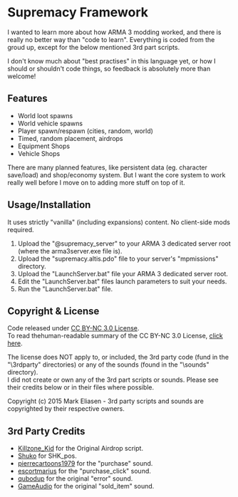 Supremacy Framework
========
I wanted to learn more about how ARMA 3 modding worked, and there is really no better way than "code to learn". Everything is coded from the groud up, except for the below mentioned 3rd part scripts.

I don't know much about "best practises" in this language yet, or how I should or shouldn't code things, so feedback is absolutely more than welcome!

## Features
 * World loot spawns
 * World vehicle spawns
 * Player spawn/respawn (cities, random, world)
 * Timed, random placement, airdrops
 * Equipment Shops
 * Vehicle Shops

There are many planned features, like persistent data (eg. character save/load) and shop/economy system. But I want the core system to work really well before I move on to adding more stuff on top of it.

## Usage/Installation
It uses strictly "vanilla" (including expansions) content. No client-side mods required.

1. Upload the "@supremacy_server" to your ARMA 3 dedicated server root (where the arma3server.exe file is).
2. Upload the "supremacy.altis.pdo" file to your server's "mpmissions" directory.
3. Upload the "LaunchServer.bat" file your ARMA 3 dedicated server root.
4. Edit the "LaunchServer.bat" files launch parameters to suit your needs.
5. Run the "LaunchServer.bat" file.

## Copyright & License
Code released under [CC BY-NC 3.0 License](https://creativecommons.org/licenses/by-nc/3.0/legalcode).  
To read thehuman-readable summary of the CC BY-NC 3.0 License, [click here](https://creativecommons.org/licenses/by-nc/3.0/).  

The license does NOT apply to, or included, the 3rd party code (fund in the "\3rdparty" directories) or any of the sounds (found in the "\sounds" directory).   
I did not create or own any of the 3rd part scripts or sounds. Please see their credits below or in their files where possible.

Copyright (c) 2015 Mark Eliasen - 3rd party scripts and sounds are copyrighted by their respective owners.

## 3rd Party Credits

 * [Killzone_Kid](http://killzonekid.com/arma-scripting-tutorials-epic-armour-drop/) for the Original Airdrop script.
 * [Shuko](http://forums.bistudio.com/showthread.php?t=89376) for SHK_pos.
 * [pierrecartoons1979](https://www.freesound.org/people/pierrecartoons1979/sounds/90121/) for the "purchase" sound.
 * [escortmarius](https://www.freesound.org/people/escortmarius/sounds/138096/) for the "purchase_click" sound.
 * [qubodup](https://www.freesound.org/people/qubodup/sounds/140773/) for the original "error" sound.
 * [GameAudio](https://www.freesound.org/people/GameAudio/sounds/220176/) for the original "sold_item" sound.